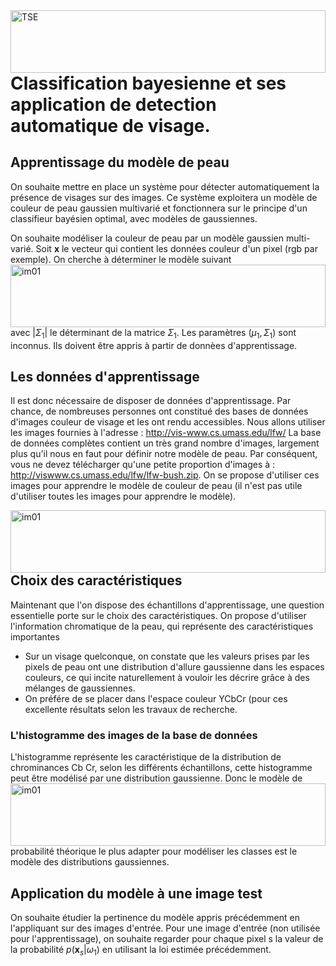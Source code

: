 <img style="float: left" width="100%" height="100" alt="TSE"  src="https://www.telecom-st-etienne.fr/wp-content/themes/telecom/asset/images/logo.svg">

# Classification bayesienne et ses application de detection automatique de visage.
## Apprentissage du modèle de peau
On souhaite mettre en place un système pour détecter automatiquement la présence de visages sur des images. Ce système exploitera un modèle de couleur de peau gaussien multivarié et fonctionnera sur le principe d'un classifieur bayésien optimal, avec modèles de gaussiennes.

On souhaite modéliser la couleur de peau par un modèle gaussien
multi-varié. Soit $\mathbf{x}$ le vecteur qui contient les données
couleur d'un pixel (rgb par exemple). On cherche à déterminer le
modèle suivant 
<img style="float: left" width="100%" height="100" alt="im01"  src="https://github.com/SABIR-ILYASS/Detection-de-visage-automatique-Decision-bayesienne/blob/main/images_for_Markdown/0002.png">


avec $| \Sigma_1 |$ le déterminant de la matrice $\Sigma_1$. Les paramètres $(\mu_1, \Sigma_1)$ sont inconnus. Ils doivent être appris à partir de donnèes d'apprentissage.

## Les données d'apprentissage
Il est donc nécessaire de disposer de données d'apprentissage. Par chance, de nombreuses personnes ont constitué des bases de données d'images couleur de visage et les ont rendu accessibles. Nous allons utiliser les images fournies à l'adresse : http://vis-www.cs.umass.edu/lfw/ La base de données complètes contient un très grand nombre d'images, largement plus qu'il nous en faut pour définir notre modèle de peau. Par conséquent, vous ne devez télécharger qu'une petite proportion d'images à : http://viswww.cs.umass.edu/lfw/lfw-bush.zip. On se propose d'utiliser ces images pour apprendre le modèle de couleur de peau (il n'est pas utile d'utiliser toutes les images pour apprendre le modèle).

<img style="float: left" width="100%" height="100" alt="im01"  src="https://github.com/SABIR-ILYASS/Detection-de-visage-automatique-Decision-bayesienne/blob/main/images_for_Markdown/0001.png">

## Choix des caractéristiques

Maintenant que l'on dispose des échantillons d'apprentissage, une question essentielle porte sur le choix des caractéristiques. On propose d'utiliser l'information chromatique de la peau, qui représente des caractéristiques importantes
- Sur un visage quelconque, on constate que les valeurs prises par les pixels de peau ont une distribution d'allure gaussienne dans les espaces couleurs, ce qui incite naturellement à vouloir les décrire grâce à des mélanges de gaussiennes. 
- On préfére de se placer dans l'espace couleur YCbCr (pour ces excellente résultats selon les travaux de recherche.

### L'histogramme des images de la base de données
L'histogramme représente les caractéristique de la distribution de chrominances Cb Cr, selon les différents échantillons, cette histogramme peut être modélisé par une distribution gaussienne.
<img style="float: left" width="100%" height="100" alt="im01"  src="https://github.com/SABIR-ILYASS/Detection-de-visage-automatique-Decision-bayesienne/blob/main/images_for_Markdown/0003.png">
Donc le modèle de probabilité théorique le plus adapter pour modéliser les classes est le modèle des distributions gaussiennes.

## Application du modèle à une image test
On souhaite étudier la pertinence du modèle appris précédemment en l'appliquant sur des images d'entrée. Pour une image d'entrée (non utilisée pour l'apprentissage), on souhaite regarder pour chaque pixel s la valeur de la probabilité $p (\mathbf{x}_s | \omega_1)$ en utilisant la loi estimée précédemment.
